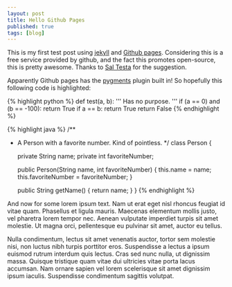 ```yaml
---
layout: post
title: Hello Github Pages
published: true
tags: [blog]
---
```


This is my first test post using <a href='https://github.com/mojombo/jekyll/'>jekyll</a> and <a href='http://pages.github.com'>Github pages</a>. Considering this is a free service provided by github, and the fact this promotes open-source, this is pretty awesome. Thanks to <a href='http://www.saltesta.com'>Sal Testa</a> for the suggestion.

Apparently Github pages has the <a href='http://pygments.org'>pygments</a> plugin built in! So hopefully this following code is highlighted:

{% highlight python %}
def test(a, b):
    ''' Has no purpose. '''
    if (a == 0) and (b == -100):
        return True
    if a == b:
        return True
    return False
{% endhighlight %}

{% highlight java %}
/**
 * A Person with a favorite number. Kind of pointless.
 */
class Person {

    private String name;
    private int favoriteNumber;

    public Person(String name, int favoriteNumber) {
        this.name = name;
        this.favoriteNumber = favoriteNumber;
    }

    public String getName() {
        return name;
    }
}
{% endhighlight %}

And now for some lorem ipsum text. Nam ut erat eget nisl rhoncus feugiat id vitae quam. Phasellus et ligula mauris. Maecenas elementum mollis justo, vel pharetra lorem tempor nec. Aenean vulputate imperdiet turpis sit amet molestie. Ut magna orci, pellentesque eu pulvinar sit amet, auctor eu tellus.

Nulla condimentum, lectus sit amet venenatis auctor, tortor sem molestie nisi, non luctus nibh turpis porttitor eros. Suspendisse a lectus a ipsum euismod rutrum interdum quis lectus. Cras sed nunc nulla, ut dignissim massa. Quisque tristique quam vitae dui ultricies vitae porta lacus accumsan. Nam ornare sapien vel lorem scelerisque sit amet dignissim ipsum iaculis. Suspendisse condimentum sagittis volutpat.